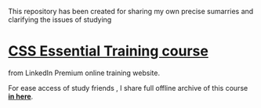 This repository has been created for sharing my own precise sumarries and clarifying the issues of studying
# [CSS Essential Training course](https://www.linkedin.com/learning/css-essential-training-3)
from LinkedIn Premium online training website.

For ease access of study friends , I share full offline archive of this course [**in here**](http://20.219.49.6:8000/css-essential-training-3/).